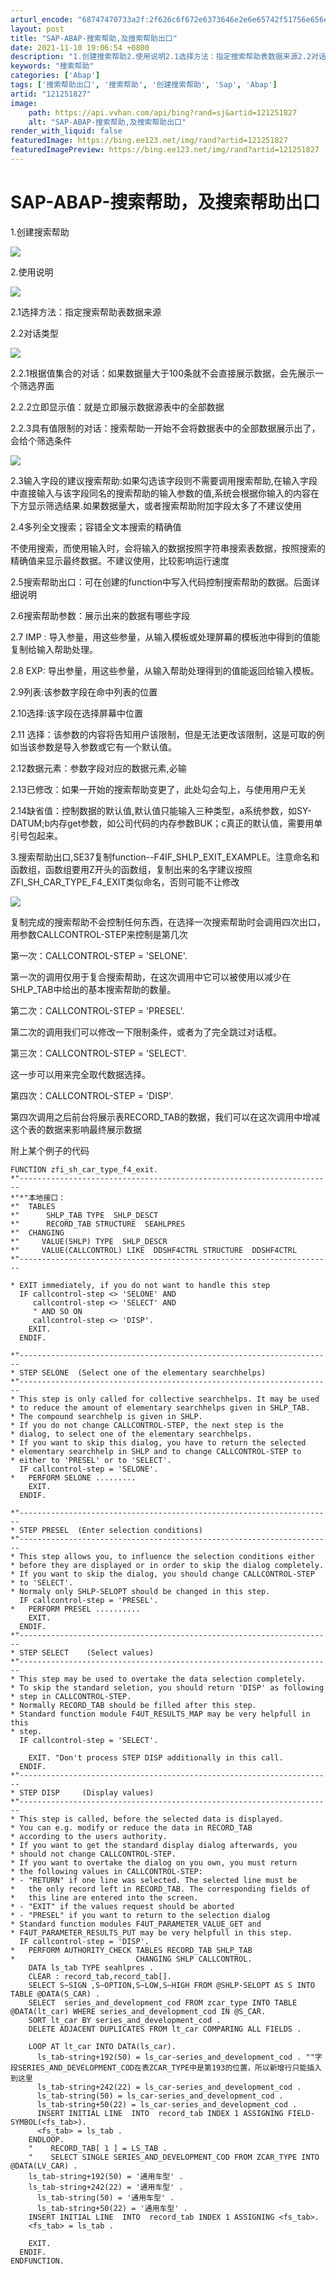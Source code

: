 ```yaml
---
arturl_encode: "68747470733a2f:2f626c6f672e6373646e2e6e65742f51756e656e64696e672f:61727469636c652f64657461696c732f313231323531383237"
layout: post
title: "SAP-ABAP-搜索帮助,及搜索帮助出口"
date: 2021-11-10 19:06:54 +0800
description: "1.创建搜索帮助2.使用说明2.1选择方法：指定搜索帮助表数据来源2.2对话类型2.2.1根据值集合"
keywords: "搜索帮助"
categories: ['Abap']
tags: ['搜索帮助出口', '搜索帮助', '创建搜索帮助', 'Sap', 'Abap']
artid: "121251827"
image:
    path: https://api.vvhan.com/api/bing?rand=sj&artid=121251827
    alt: "SAP-ABAP-搜索帮助,及搜索帮助出口"
render_with_liquid: false
featuredImage: https://bing.ee123.net/img/rand?artid=121251827
featuredImagePreview: https://bing.ee123.net/img/rand?artid=121251827
---
```


# SAP-ABAP-搜索帮助，及搜索帮助出口

1.创建搜索帮助

![](https://i-blog.csdnimg.cn/blog_migrate/05b7a71e3d31f56fc74dad841db08330.png)

2.使用说明

![](https://i-blog.csdnimg.cn/blog_migrate/7de92a173d6dee8a772791720920c4f5.png)

2.1选择方法：指定搜索帮助表数据来源

2.2对话类型

![](https://i-blog.csdnimg.cn/blog_migrate/17a0510431d6442d51655e82e144fb30.png)

2.2.1根据值集合的对话：如果数据量大于100条就不会直接展示数据，会先展示一个筛选界面

2.2.2立即显示值：就是立即展示数据源表中的全部数据

2.2.3具有值限制的对话：搜索帮助一开始不会将数据表中的全部数据展示出了，会给个筛选条件

![](https://i-blog.csdnimg.cn/blog_migrate/b92492219ea9104da72d5fe731da2386.png)

2.3输入字段的建议搜索帮助:如果勾选该字段则不需要调用搜索帮助,在输入字段中直接输入与该字段同名的搜索帮助的输入参数的值,系统会根据你输入的内容在下方显示筛选结果.如果数据量大，或者搜索帮助附加字段太多了不建议使用

2.4多列全文搜索；容错全文本搜索的精确值

不使用搜索，而使用输入时，会将输入的数据按照字符串搜索表数据，按照搜索的精确值来显示最终数据。不建议使用，比较影响运行速度

2.5搜索帮助出口：可在创建的function中写入代码控制搜索帮助的数据。后面详细说明

2.6搜索帮助参数：展示出来的数据有哪些字段

2.7 IMP : 导入参量，用这些参量，从输入模板或处理屏幕的模板池中得到的值能复制给输入帮助处理。

2.8 EXP: 导出参量，用这些参量，从输入帮助处理得到的值能返回给输入模板。

2.9列表:该参数字段在命中列表的位置

2.10选择:该字段在选择屏幕中位置

2.11 选择：该参数的内容将告知用户该限制，但是无法更改该限制，这是可取的例如当该参数是导入参数或它有一个默认值。

2.12数据元素：参数字段对应的数据元素,必输

2.13已修改：如果一开始的搜索帮助变更了，此处勾会勾上，与使用用户无关

2.14缺省值：控制数据的默认值,默认值只能输入三种类型，a系统参数，如SY-DATUM;b内存get参数，如公司代码的内存参数BUK；c真正的默认值，需要用单引号包起来。

3.搜索帮助出口,SE37复制function--F4IF\_SHLP\_EXIT\_EXAMPLE。注意命名和函数组，函数组要用Z开头的函数组，复制出来的名字建议按照ZFI\_SH\_CAR\_TYPE\_F4\_EXIT类似命名，否则可能不让修改

![](https://i-blog.csdnimg.cn/blog_migrate/3fad5d5ab14e0e3983a9cddeab7f20fa.png)

复制完成的搜索帮助不会控制任何东西，在选择一次搜索帮助时会调用四次出口，用参数CALLCONTROL-STEP来控制是第几次

第一次：CALLCONTROL-STEP = 'SELONE'.
  
第一次的调用仅用于复合搜索帮助，在这次调用中它可以被使用以减少在SHLP\_TAB中给出的基本搜索帮助的数量。

第二次：CALLCONTROL-STEP = 'PRESEL'.

第二次的调用我们可以修改一下限制条件，或者为了完全跳过对话框。

第三次：CALLCONTROL-STEP = 'SELECT'.

这一步可以用来完全取代数据选择。

第四次：CALLCONTROL-STEP = 'DISP'.

第四次调用之后前台将展示表RECORD\_TAB的数据，我们可以在这次调用中增减这个表的数据来影响最终展示数据

附上某个例子的代码

```
FUNCTION zfi_sh_car_type_f4_exit.
*"----------------------------------------------------------------------
*"*"本地接口：
*"  TABLES
*"      SHLP_TAB TYPE  SHLP_DESCT
*"      RECORD_TAB STRUCTURE  SEAHLPRES
*"  CHANGING
*"     VALUE(SHLP) TYPE  SHLP_DESCR
*"     VALUE(CALLCONTROL) LIKE  DDSHF4CTRL STRUCTURE  DDSHF4CTRL
*"----------------------------------------------------------------------

* EXIT immediately, if you do not want to handle this step
  IF callcontrol-step <> 'SELONE' AND
     callcontrol-step <> 'SELECT' AND
     " AND SO ON
     callcontrol-step <> 'DISP'.
    EXIT.
  ENDIF.

*"----------------------------------------------------------------------
* STEP SELONE  (Select one of the elementary searchhelps)
*"----------------------------------------------------------------------
* This step is only called for collective searchhelps. It may be used
* to reduce the amount of elementary searchhelps given in SHLP_TAB.
* The compound searchhelp is given in SHLP.
* If you do not change CALLCONTROL-STEP, the next step is the
* dialog, to select one of the elementary searchhelps.
* If you want to skip this dialog, you have to return the selected
* elementary searchhelp in SHLP and to change CALLCONTROL-STEP to
* either to 'PRESEL' or to 'SELECT'.
  IF callcontrol-step = 'SELONE'.
*   PERFORM SELONE .........
    EXIT.
  ENDIF.

*"----------------------------------------------------------------------
* STEP PRESEL  (Enter selection conditions)
*"----------------------------------------------------------------------
* This step allows you, to influence the selection conditions either
* before they are displayed or in order to skip the dialog completely.
* If you want to skip the dialog, you should change CALLCONTROL-STEP
* to 'SELECT'.
* Normaly only SHLP-SELOPT should be changed in this step.
  IF callcontrol-step = 'PRESEL'.
*   PERFORM PRESEL ..........
    EXIT.
  ENDIF.
*"----------------------------------------------------------------------
* STEP SELECT    (Select values)
*"----------------------------------------------------------------------
* This step may be used to overtake the data selection completely.
* To skip the standard seletion, you should return 'DISP' as following
* step in CALLCONTROL-STEP.
* Normally RECORD_TAB should be filled after this step.
* Standard function module F4UT_RESULTS_MAP may be very helpfull in this
* step.
  IF callcontrol-step = 'SELECT'.

    EXIT. "Don't process STEP DISP additionally in this call.
  ENDIF.
*"----------------------------------------------------------------------
* STEP DISP     (Display values)
*"----------------------------------------------------------------------
* This step is called, before the selected data is displayed.
* You can e.g. modify or reduce the data in RECORD_TAB
* according to the users authority.
* If you want to get the standard display dialog afterwards, you
* should not change CALLCONTROL-STEP.
* If you want to overtake the dialog on you own, you must return
* the following values in CALLCONTROL-STEP:
* - "RETURN" if one line was selected. The selected line must be
*   the only record left in RECORD_TAB. The corresponding fields of
*   this line are entered into the screen.
* - "EXIT" if the values request should be aborted
* - "PRESEL" if you want to return to the selection dialog
* Standard function modules F4UT_PARAMETER_VALUE_GET and
* F4UT_PARAMETER_RESULTS_PUT may be very helpfull in this step.
  IF callcontrol-step = 'DISP'.
*   PERFORM AUTHORITY_CHECK TABLES RECORD_TAB SHLP_TAB
*                           CHANGING SHLP CALLCONTROL.
    DATA ls_tab TYPE seahlpres .
    CLEAR : record_tab,record_tab[].
    SELECT S~SIGN ,S~OPTION,S~LOW,S~HIGH FROM @SHLP-SELOPT AS S INTO TABLE @DATA(S_CAR) .
    SELECT  series_and_development_cod FROM zcar_type INTO TABLE @DATA(lt_car) WHERE series_and_development_cod IN @S_CAR.
    SORT lt_car BY series_and_development_cod .
    DELETE ADJACENT DUPLICATES FROM lt_car COMPARING ALL FIELDS .

    LOOP AT lt_car INTO DATA(ls_car).
      ls_tab-string+192(50) = ls_car-series_and_development_cod . ""字段SERIES_AND_DEVELOPMENT_COD在表ZCAR_TYPE中是第193的位置，所以新增行只能插入到这里
      ls_tab-string+242(22) = ls_car-series_and_development_cod .
      ls_tab-string(50) = ls_car-series_and_development_cod .
      ls_tab-string+50(22) = ls_car-series_and_development_cod .
      INSERT INITIAL LINE  INTO  record_tab INDEX 1 ASSIGNING FIELD-SYMBOL(<fs_tab>).
      <fs_tab> = ls_tab .
    ENDLOOP.
    "    RECORD_TAB[ 1 ] = LS_TAB .
    "    SELECT SINGLE SERIES_AND_DEVELOPMENT_COD FROM ZCAR_TYPE INTO @DATA(LV_CAR) .
    ls_tab-string+192(50) = '通用车型' .
    ls_tab-string+242(22) = '通用车型' .
      ls_tab-string(50) = '通用车型' .
      ls_tab-string+50(22) = '通用车型' .
    INSERT INITIAL LINE  INTO  record_tab INDEX 1 ASSIGNING <fs_tab>.
    <fs_tab> = ls_tab .

    EXIT.
  ENDIF.
ENDFUNCTION.
```